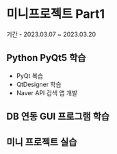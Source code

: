 # 미니프로젝트 Part1
기간 - 2023.03.07 ~ 2023.03.20

## Python PyQt5 학습
- PyQt 복습 
- QtDesigner 학습 
- Naver API 검색 앱 개발

## DB 연동 GUI 프로그램 학습

## 미니 프로젝트 실습 